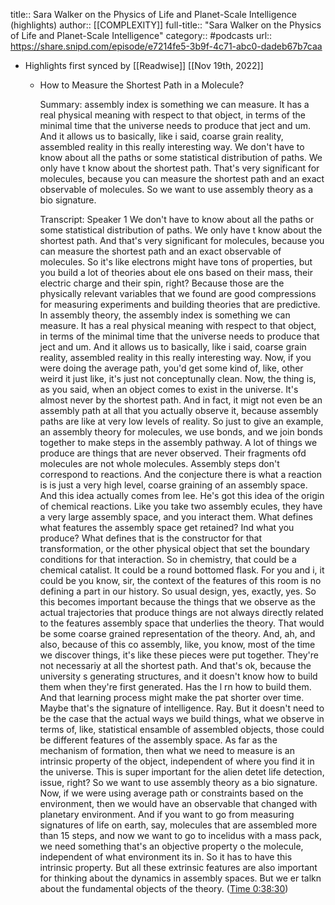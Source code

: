 title:: Sara Walker on the Physics of Life and Planet-Scale Intelligence (highlights)
author:: [[COMPLEXITY]]
full-title:: "Sara Walker on the Physics of Life and Planet-Scale Intelligence"
category:: #podcasts
url:: https://share.snipd.com/episode/e7214fe5-3b9f-4c71-abc0-dadeb67b7caa

- Highlights first synced by [[Readwise]] [[Nov 19th, 2022]]
	- How to Measure the Shortest Path in a Molecule?
	  
	  Summary:
	  assembly index is something we can measure. It has a real physical meaning with respect to that object, in terms of the minimal time that the universe needs to produce that ject and um. And it allows us to basically, like i said, coarse grain reality, assembled reality in this really interesting way. We don't have to know about all the paths or some statistical distribution of paths. We only have t know about the shortest path. That's very significant for molecules, because you can measure the shortest path and an exact observable of molecules. So we want to use assembly theory as a bio signature.
	  
	  Transcript:
	  Speaker 1
	  We don't have to know about all the paths or some statistical distribution of paths. We only have t know about the shortest path. And that's very significant for molecules, because you can measure the shortest path and an exact observable of molecules. So it's like electrons might have tons of properties, but you build a lot of theories about ele ons based on their mass, their electric charge and their spin, right? Because those are the physically relevant variables that we found are good compressions for measuring experiments and building theories that are predictive. In assembly theory, the assembly index is something we can measure. It has a real physical meaning with respect to that object, in terms of the minimal time that the universe needs to produce that ject and um. And it allows us to basically, like i said, coarse grain reality, assembled reality in this really interesting way. Now, if you were doing the average path, you'd get some kind of, like, other weird it just like, it's just not conceptunally clean. Now, the thing is, as you said, when an object comes to exist in the universe. It's almost never by the shortest path. And in fact, it migt not even be an assembly path at all that you actually observe it, because assembly paths are like at very low levels of reality. So just to give an example, an assembly theory for molecules, we use bonds, and we join bonds together to make steps in the assembly pathway. A lot of things we produce are things that are never observed. Their fragments ofd molecules are not whole molecules. Assembly steps don't correspond to reactions. And the conjecture there is what a reaction is is just a very high level, coarse graining of an assembly space. And this idea actually comes from lee. He's got this idea of the origin of chemical reactions. Like you take two assembly ecules, they have a very large assembly space, and you interact them. What defines what features the assembly space get retained? Ind what you produce? What defines that is the constructor for that transformation, or the other physical object that set the boundary conditions for that interaction. So in chemistry, that could be a chemical catalist. It could be a round bottomed flask. For you and i, it could be you know, sir, the context of the features of this room is no defining a part in our history. So usual design, yes, exactly, yes. So this becomes important because the things that we observe as the actual trajectories that produce things are not always directly related to the features assembly space that underlies the theory. That would be some coarse grained representation of the theory. And, ah, and also, because of this co assembly, like, you know, most of the time we discover things, it's like these pieces were put together. They're not necessariy at all the shortest path. And that's ok, because the university s generating structures, and it doesn't know how to build them when they're first generated. Has the l rn how to build them. And that learning process might make the pat shorter over time. Maybe that's the signature of intelligence. Ray. But it doesn't need to be the case that the actual ways we build things, what we observe in terms of, like, statistical ensamble of assembled objects, those could be different features of the assembly space. As far as the mechanism of formation, then what we need to measure is an intrinsic property of the object, independent of where you find it in the universe. This is super important for the alien detet life detection, issue, right? So we want to use assembly theory as a bio signature. Now, if we were using average path or constraints based on the environment, then we would have an observable that changed with planetary environment. And if you want to go from measuring signatures of life on earth, say, molecules that are assembled more than 15 steps, and now we want to go to incelidus with a mass pack, we need something that's an objective property o the molecule, independent of what environment its in. So it has to have this intrinsic property. But all these extrinsic features are also important for thinking about the dynamics in assembly spaces. But we er talkn about the fundamental objects of the theory. ([Time 0:38:30](https://share.snipd.com/snip/70dbeb74-ff66-4214-bdd0-75300872daee))